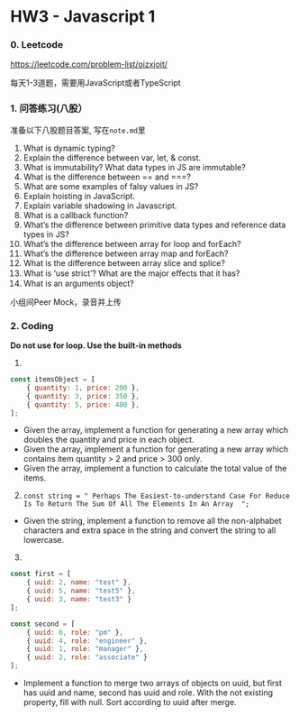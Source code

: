 # HW3 - Javascript 1

### 0. Leetcode

https://leetcode.com/problem-list/oizxjoit/

每天1-3道题，需要用JavaScript或者TypeScript

### 1. 问答练习(八股）

准备以下⼋股题⽬答案, 写在`note.md`⾥

<aside>

1. What is dynamic typing?
2. Explain the difference between var, let, & const.
3. What is immutability? What data types in JS are immutable?
4. What is the difference between == and ===?
5. What are some examples of falsy values in JS?
6. Explain hoisting in JavaScript.
7. Explain variable shadowing in Javascript.
8. What is a callback function? 
9. What’s the difference between primitive data types and reference data types in JS?
10. What’s the difference between array for loop and forEach?
11. What’s the difference between array map and forEach?
12. What is the difference between array slice and splice?
13. What is ‘use strict’? What are the major eﬀects that it has?
14. What is an arguments object?
</aside>

⼩组间Peer Mock，录⾳并上传

### 2. Coding

**Do not use for loop. Use the built-in methods**

1. 

```jsx
const itemsObject = [
	{ quantity: 1, price: 200 },
	{ quantity: 3, price: 350 },
	{ quantity: 5, price: 400 },
];
```

- Given the array, implement a function for generating a new array which doubles the quantity and price in each object.
- Given the array, implement a function for generating a new array which contains item quantity > 2 and price > 300 only.
- Given the array, implement a function to calculate the total value of the items.

2. `const string =
  " Perhaps The Easiest-to-understand Case For Reduce Is To Return The Sum Of All The Elements In An Array  ";`
- Given the string, implement a function to remove all the non-alphabet characters and extra space in the string and convert the string to all lowercase.
3.  

```jsx
const first = [
	{ uuid: 2, name: "test" },
	{ uuid: 5, name: "test5" },
	{ uuid: 3, name: "test3" }
];

const second = [
	{ uuid: 6, role: "pm" },
	{ uuid: 4, role: "engineer" },
	{ uuid: 1, role: "manager" },
	{ uuid: 2, role: "associate" }
];
```

- Implement a function to merge two arrays of objects on uuid, but first has uuid and name, second has uuid and role. With the not existing property, fill with null. Sort according to uuid after merge.
